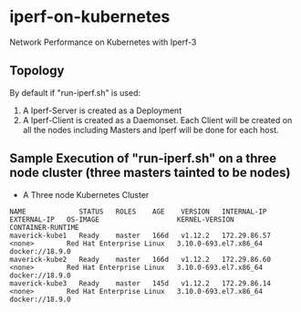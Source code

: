 # iperf-on-kubernetes

Network Performance on Kubernetes with Iperf-3


## Topology

By default if "run-iperf.sh" is used:

1. A Iperf-Server is created as a Deployment
2. A Iperf-Client is created as a Daemonset. Each Client will be created on all the nodes including Masters and Iperf will be done for each host.


## Sample Execution of "run-iperf.sh" on a three node cluster (three masters tainted to be nodes)

* A Three node Kubernetes Cluster

```
NAME             STATUS   ROLES    AGE    VERSION   INTERNAL-IP    EXTERNAL-IP   OS-IMAGE                   KERNEL-VERSION          CONTAINER-RUNTIME
maverick-kube1   Ready    master   166d   v1.12.2   172.29.86.57   <none>        Red Hat Enterprise Linux   3.10.0-693.el7.x86_64   docker://18.9.0
maverick-kube2   Ready    master   166d   v1.12.2   172.29.86.60   <none>        Red Hat Enterprise Linux   3.10.0-693.el7.x86_64   docker://18.9.0
maverick-kube3   Ready    master   145d   v1.12.2   172.29.86.14   <none>        Red Hat Enterprise Linux   3.10.0-693.el7.x86_64   docker://18.9.0
```
